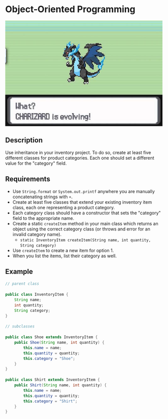 # Object-Oriented Programming

![screenshot](screenshot.jpg)

## Description

Use inheritance in your inventory project. To do so, create at least five different classes for product categories. Each one should set a different value for the "category" field.

## Requirements

* Use `String.format` or `System.out.printf` anywhere you are manually concatenating strings with `+`.
* Create at least five classes that extend your existing inventory item class, each one representing a product category.
* Each category class should have a constructor that sets the "category" field to the appropriate name.
* Create a static `createItem` method in your main class which returns an object using the correct category class (or throws and error for an invalid category name).
  * `static InventoryItem createItem(String name, int quantity, String category)`
* Use `createItem` to create a new item for option 1.
* When you list the items, list their category as well.

## Example

```java
// parent class

public class InventoryItem {
    String name;
    int quantity;
    String category;
}

// subclasses

public class Shoe extends InventoryItem {
    public Shoe(String name, int quantity) {
        this.name = name;
        this.quantity = quantity;
        this.category = "Shoe";
    }
}

public class Shirt extends InventoryItem {
    public Shirt(String name, int quantity) {
        this.name = name;
        this.quantity = quantity;
        this.category = "Shirt";
    }
}
```
